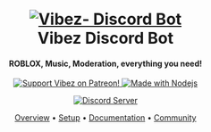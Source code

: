 <h1 align="center">
  <br>
  <a href="https://discord.gg/"><img src="https://cdn.discordapp.com/attachments/524888012681904128/538706612672528384/vibezafk.png" alt="Vibez- Discord Bot"></a>
  <br>
  Vibez Discord Bot
  <br>
</h1>

<h4 align="center">ROBLOX, Music, Moderation, everything you need!</h4>

<p align="center">
  <a href="https://www.patreon.com/Vibez">
    <img src="https://img.shields.io/badge/Donate-Here-ff69b4.svg?style=for-the-badge&logo=patreon" alt="Support Vibez on Patreon!">
  </a>
  <a href="https://www.nodejs.org/downloads/">
    <img src="https://img.shields.io/badge/Made%20with%20%E2%9D%A4%EF%B8%8F%20using%20-JavaScript-blue.svg?style=for-the-badge&logo=javascript" alt="Made with Nodejs">
  </a>
</p>
<p align="center">
  <a href="https://discord.gg/ee6nnnj">
    <img src="https://discordapp.com/api/guilds/528920896497516554/widget.png?style=shield" alt="Discord Server">
  </a>
</p>

<p align="center">
  <a href="https://github.com/VibezDevelopment/Projects/wiki">Overview</a>
  •
  <a href="https://github.com/VibezDevelopment/Projects/wiki/setup">Setup</a>
  •
  <a href="https://github.com/VibezDevelopment/Projects/wiki/commands">Documentation</a>
  •
  <a href="#join-the-community">Community</a>
</p>
